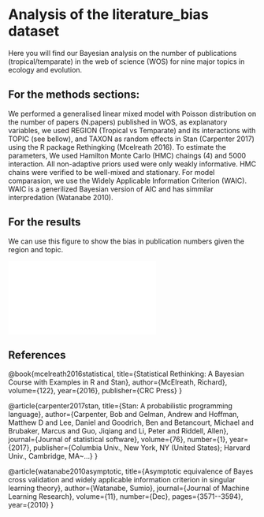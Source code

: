 # Analysis of the literature_bias dataset
Here you will find our Bayesian analysis on the number of publications (tropical/temparate) in the web of science (WOS) for nine major topics in ecology and evolution.

## For the methods sections:

We performed a generalised linear mixed model with Poisson distribution on the number of papers (N.papers) published in WOS, as explanatory variables, we used REGION (Tropical vs Temparate) and its interactions with TOPIC (see bellow), and TAXON as random effects in Stan (Carpenter 2017) using the R package Rethingking (Mcelreath 2016). To estimate the parameters,  We used Hamilton Monte Carlo (HMC) chaings (4) and 5000 interaction. All non-adaptive priors used were only weakly informative. HMC chains were verified to be well-mixed and stationary. For model comparasion, we use the Widely Applicable Information Criterion (WAIC). WAIC is  a generilized Bayesian version of AIC and has simmilar interpredation  (Watanabe 2010).

## For the results

We can use this figure to show the bias in publication numbers given the region and topic.

![alt text]( literature_ee/plots/Fig_topic_by_region.pdf "Geographical bias in major topics in ecoclogy and evolution")

       
      


## References

@book{mcelreath2016statistical,
  title={Statistical Rethinking: A Bayesian Course with Examples in R and Stan},
  author={McElreath, Richard},
  volume={122},
  year={2016},
  publisher={CRC Press}
}

@article{carpenter2017stan,
  title={Stan: A probabilistic programming language},
  author={Carpenter, Bob and Gelman, Andrew and Hoffman, Matthew D and Lee, Daniel and Goodrich, Ben and Betancourt, Michael and Brubaker, Marcus and Guo, Jiqiang and Li, Peter and Riddell, Allen},
  journal={Journal of statistical software},
  volume={76},
  number={1},
  year={2017},
  publisher={Columbia Univ., New York, NY (United States); Harvard Univ., Cambridge, MA~…}
}

@article{watanabe2010asymptotic,
  title={Asymptotic equivalence of Bayes cross validation and widely applicable information criterion in singular learning theory},
  author={Watanabe, Sumio},
  journal={Journal of Machine Learning Research},
  volume={11},
  number={Dec},
  pages={3571--3594},
  year={2010}
}
